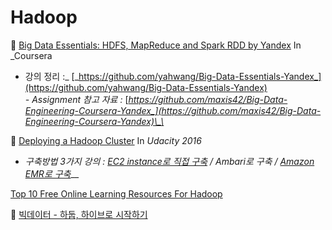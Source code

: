 # Hadoop

📝 [Big Data Essentials: HDFS, MapReduce and Spark RDD by Yandex](https://www.coursera.org/learn/big-data-essentials/home/welcome) In _Coursera  
  -  강의 정리 :_ [_https://github.com/yahwang/Big-Data-Essentials-Yandex_](https://github.com/yahwang/Big-Data-Essentials-Yandex)  
  _-  Assignment 참고 자료 :_ [_https://github.com/maxis42/Big-Data-Engineering-Coursera-Yandex_](https://github.com/maxis42/Big-Data-Engineering-Coursera-Yandex)\_\_

📝 [Deploying a Hadoop Cluster](https://www.udacity.com/course/deploying-a-hadoop-cluster--ud1000) In _Udacity 2016_  
  -  _구축방법 3가지 강의 :_ [_EC2 instance로 직접 구축_](https://yahwang.github.io/posts/62) _/ Ambari로 구축 /_ [_Amazon EMR로 구축_](https://yahwang.github.io/posts/68)\_\_

[Top 10 Free Online Learning Resources For Hadoop](https://www.analyticsindiamag.com/top-10-free-online-learning-resources-for-hadoop/)

📘 [빅데이터 - 하둡, 하이브로 시작하기](https://wikidocs.net/book/2203)

